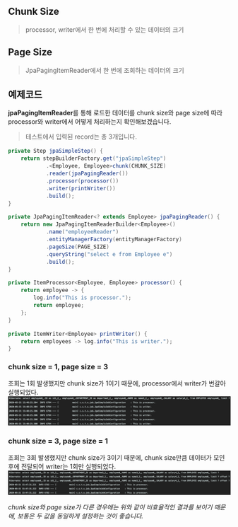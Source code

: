 ## Chunk Size
> processor, writer에서 한 번에 처리할 수 있는 데이터의 크기  

## Page Size
> JpaPagingItemReader에서 한 번에 조회하는 데이터의 크기  

## 예제코드
**jpaPagingItemReader**를 통해 로드한 데이터를 chunk size와 page size에 따라 processor와 writer에서 어떻게 처리하는지 확인해보겠습니다.
>테스트에서 입력된 record는 총 3개입니다.
```java
private Step jpaSimpleStep() {
    return stepBuilderFactory.get("jpaSimpleStep")
            .<Employee, Employee>chunk(CHUNK_SIZE)
            .reader(jpaPagingReader())
            .processor(processor())
            .writer(printWriter())
            .build();
}
```
```java
private JpaPagingItemReader<? extends Employee> jpaPagingReader() {
    return new JpaPagingItemReaderBuilder<Employee>()
            .name("employeeReader")
            .entityManagerFactory(entityManagerFactory)
            .pageSize(PAGE_SIZE)
            .queryString("select e from Employee e")
            .build();
}
```
```java
private ItemProcessor<Employee, Employee> processor() {
    return employee -> {
        log.info("This is processor.");
        return employee;
    };
}
```
```java
private ItemWriter<Employee> printWriter() {
    return employees -> log.info("This is writer.");
}
```
### chunk size = 1, page size = 3
조회는 1회 발생했지만 chunk size가 1이기 때문에, processor에서 writer가 번갈아 실행되었다.  
![](./images/chunk1_page3.png)
### chunk size = 3, page size = 1
조회는 3회 발생했지만 chunk size가 3이기 때문에, chunk size만큼 데이터가 모인 후에 전달되어 writer는 1회만 실행되었다. 
![](./images/chunk3_page1.png)

_chunk size와 page size가 다른 경우에는 위와 같이 비효율적인 결과를 보이기 때문에, 보통은 두 값을 동일하게 설정하는 것이 좋습니다._
